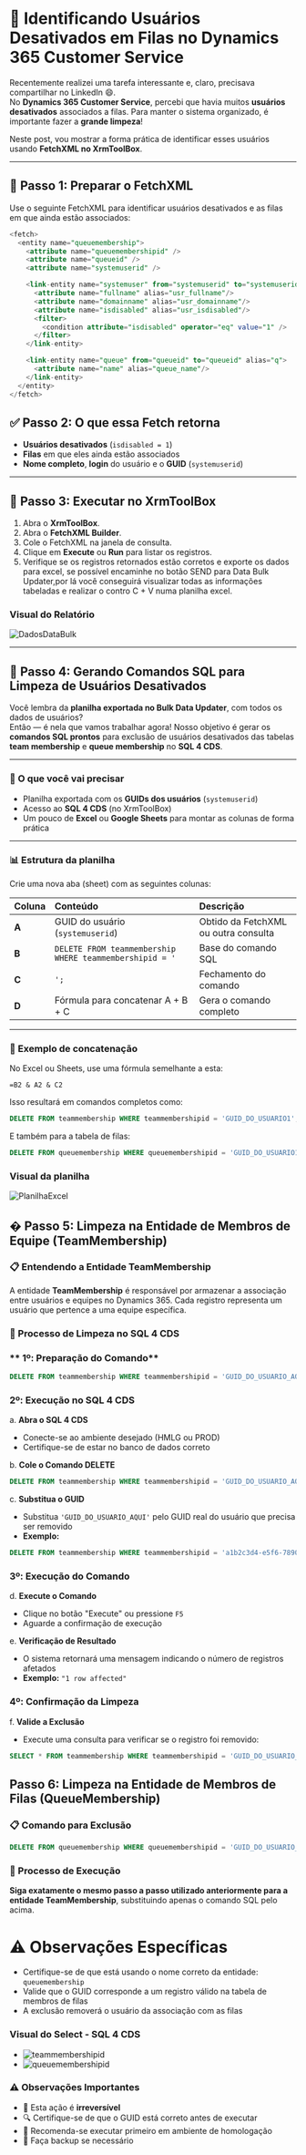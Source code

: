 # 🧹 Identificando Usuários Desativados em Filas no Dynamics 365 Customer Service

Recentemente realizei uma tarefa interessante e, claro, precisava compartilhar no LinkedIn 😄.  
No **Dynamics 365 Customer Service**, percebi que havia muitos **usuários desativados** associados a filas. Para manter o sistema organizado, é importante fazer a **grande limpeza**!

Neste post, vou mostrar a forma prática de identificar esses usuários usando **FetchXML no XrmToolBox**.

---

## 🔹 Passo 1: Preparar o FetchXML

Use o seguinte FetchXML para identificar usuários desativados e as filas em que ainda estão associados:

```sql
<fetch>
  <entity name="queuemembership">
    <attribute name="queuemembershipid" />
    <attribute name="queueid" />
    <attribute name="systemuserid" />

    <link-entity name="systemuser" from="systemuserid" to="systemuserid" alias="usr">
      <attribute name="fullname" alias="usr_fullname"/>
      <attribute name="domainname" alias="usr_domainname"/>
      <attribute name="isdisabled" alias="usr_isdisabled"/>
      <filter>
        <condition attribute="isdisabled" operator="eq" value="1" />
      </filter>
    </link-entity>

    <link-entity name="queue" from="queueid" to="queueid" alias="q">
      <attribute name="name" alias="queue_name"/>
    </link-entity>
  </entity>
</fetch>
```

## ✅ Passo 2: O que essa Fetch retorna

- **Usuários desativados** (`isdisabled = 1`)  
- **Filas** em que eles ainda estão associados  
- **Nome completo**, **login** do usuário e o **GUID** (`systemuserid`)

---

## 🔹 Passo 3: Executar no XrmToolBox

1. Abra o **XrmToolBox**.  
2. Abra o **FetchXML Builder**.  
3. Cole o FetchXML na janela de consulta.  
4. Clique em **Execute** ou **Run** para listar os registros.  
5. Verifique se os registros retornados estão corretos e exporte os dados para excel, se possível encaminhe no botão SEND para Data Bulk Updater,por lá você conseguirá visualizar todas as informações tabeladas e realizar o contro C + V numa planilha excel.

### Visual do Relatório

![DadosDataBulk](../imagens/xrmtoolbox-resultadofetch.png)

---

## 🧩 Passo 4: Gerando Comandos SQL para Limpeza de Usuários Desativados

Você lembra da **planilha exportada no Bulk Data Updater**, com todos os dados de usuários?  
Então — é nela que vamos trabalhar agora! Nosso objetivo é gerar os **comandos SQL prontos** para exclusão de usuários desativados das tabelas **team membership** e **queue membership** no **SQL 4 CDS**.

---

### 🧠 O que você vai precisar

- Planilha exportada com os **GUIDs dos usuários** (`systemuserid`)  
- Acesso ao **SQL 4 CDS** (no XrmToolBox)  
- Um pouco de **Excel** ou **Google Sheets** para montar as colunas de forma prática  

---

### 📊 Estrutura da planilha

Crie uma nova aba (sheet) com as seguintes colunas:

| Coluna | Conteúdo | Descrição |
|:-------|:----------|:-----------|
| **A** | GUID do usuário (`systemuserid`) | Obtido da FetchXML ou outra consulta |
| **B** | `DELETE FROM teammembership WHERE teammembershipid = '` | Base do comando SQL |
| **C** | `';` | Fechamento do comando |
| **D** | Fórmula para concatenar A + B + C | Gera o comando completo |

---

### 🧮 Exemplo de concatenação

No Excel ou Sheets, use uma fórmula semelhante a esta:

```excel
=B2 & A2 & C2
```
Isso resultará em comandos completos como:

```sql
DELETE FROM teammembership WHERE teammembershipid = 'GUID_DO_USUARIO1';
```

E também para a tabela de filas:

```sql
DELETE FROM queuemembership WHERE queuemembershipid = 'GUID_DO_USUARIO1';
```

### Visual da planilha

![PlanilhaExcel](../imagens/planilhaexcel-concat.png)



## � Passo 5: Limpeza na Entidade de Membros de Equipe (TeamMembership)

### 📋 Entendendo a Entidade TeamMembership

A entidade **TeamMembership** é responsável por armazenar a associação entre usuários e equipes no Dynamics 365. Cada registro representa um usuário que pertence a uma equipe específica.

### 🔧 Processo de Limpeza no SQL 4 CDS

### ** 1º: Preparação do Comando**

```sql
DELETE FROM teammembership WHERE teammembershipid = 'GUID_DO_USUARIO_AQUI';
```

### **2º: Execução no SQL 4 CDS**

a. **Abra o SQL 4 CDS**
   - Conecte-se ao ambiente desejado (HMLG ou PROD)
   - Certifique-se de estar no banco de dados correto

b. **Cole o Comando DELETE**
   ```sql
   DELETE FROM teammembership WHERE teammembershipid = 'GUID_DO_USUARIO_AQUI';
   ```

c. **Substitua o GUID**
   - Substitua `'GUID_DO_USUARIO_AQUI'` pelo GUID real do usuário que precisa ser removido
   - **Exemplo:**
   ```sql
   DELETE FROM teammembership WHERE teammembershipid = 'a1b2c3d4-e5f6-7890-abcd-ef1234567890';
   ```

### **3º: Execução do Comando**

d. **Execute o Comando**
   - Clique no botão "Execute" ou pressione `F5`
   - Aguarde a confirmação de execução

e. **Verificação de Resultado**
   - O sistema retornará uma mensagem indicando o número de registros afetados
   - **Exemplo:** `"1 row affected"`

### **4º: Confirmação da Limpeza**

f. **Valide a Exclusão**
   - Execute uma consulta para verificar se o registro foi removido:
   ```sql
   SELECT * FROM teammembership WHERE teammembershipid = 'GUID_DO_USUARIO_AQUI';
   ```

## Passo 6: Limpeza na Entidade de Membros de Filas (QueueMembership)

### 📋 Comando para Exclusão

```sql
DELETE FROM queuemembership WHERE queuemembershipid = 'GUID_DO_USUARIO_AQUI';
```

### 🔧 Processo de Execução

**Siga exatamente o mesmo passo a passo utilizado anteriormente para a entidade TeamMembership**, substituindo apenas o comando SQL pelo acima.

# ⚠️ Observações Específicas

- Certifique-se de que está usando o nome correto da entidade: `queuemembership`
- Valide que o GUID corresponde a um registro válido na tabela de membros de filas
- A exclusão removerá o usuário da associação com as filas

### Visual do Select - SQL 4 CDS
 
- ![teammembershipid](../imagens/teamembership-id-sql.png)
- ![queuemembershipid](../imagens/queuemembership-id-sql.png)

### ⚠️ Observações Importantes

- 🔴 Esta ação é **irreversível**
- 🔍 Certifique-se de que o GUID está correto antes de executar
- 🧪 Recomenda-se executar primeiro em ambiente de homologação
- 💾 Faça backup se necessário



